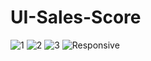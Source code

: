 # UI-Sales-Score
![1](https://user-images.githubusercontent.com/64058202/219853589-c6fec4e0-8b2a-4d0d-80d0-567df5682f52.JPG)
![2](https://user-images.githubusercontent.com/64058202/219853603-446d128b-c830-46f9-abd5-72884272d3f6.JPG)
![3](https://user-images.githubusercontent.com/64058202/219853582-fd8278d6-1a53-4d10-b4e4-b12041e65553.JPG)
![Responsive](https://user-images.githubusercontent.com/64058202/225431955-07b47bff-6269-4aa2-9bba-eec67c023374.png)


